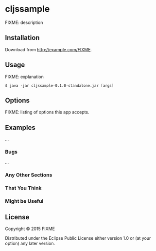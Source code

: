 # cljssample

FIXME: description

## Installation

Download from http://example.com/FIXME.

## Usage

FIXME: explanation

    $ java -jar cljssample-0.1.0-standalone.jar [args]

## Options

FIXME: listing of options this app accepts.

## Examples

...

### Bugs

...

### Any Other Sections
### That You Think
### Might be Useful

## License

Copyright © 2015 FIXME

Distributed under the Eclipse Public License either version 1.0 or (at
your option) any later version.
